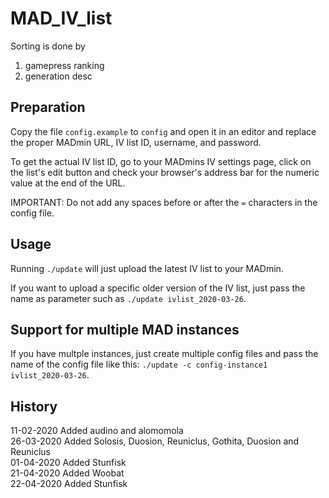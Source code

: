 # MAD_IV_list

Sorting is done by <br>
1. gamepress ranking
2. generation desc

## Preparation

Copy the file `config.example` to `config` and open it in an editor and replace the proper MADmin URL, IV list ID, username, and password.

To get the actual IV list ID, go to your MADmins IV settings page, click on the list's edit button and check your browser's address bar for the numeric value at the end of the URL.

IMPORTANT: Do not add any spaces before or after the `=` characters in the config file.

## Usage

Running `./update` will just upload the latest IV list to your MADmin.

If you want to upload a specific older version of the IV list, just pass the name as parameter such as `./update ivlist_2020-03-26`.

## Support for multiple MAD instances

If you have multple instances, just create multiple config files and pass the name of the config file like this: `./update -c config-instance1 ivlist_2020-03-26`.

## History

11-02-2020 Added audino and alomomola <br>
26-03-2020 Added Solosis, Duosion, Reuniclus, Gothita, Duosion and Reuniclus <br>
01-04-2020 Added Stunfisk <br>
21-04-2020 Added Woobat <br>
22-04-2020 Added Stunfisk <br>
